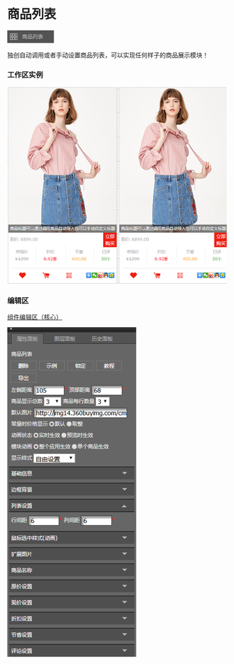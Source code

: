 # 商品列表

![](/assets/wwqq_08.jpg)

独创自动调用或者手动设置商品列表，可以实现任何样子的商品展示模块！

### 工作区实例

![](/assets/QQ8-1.png)

### 编辑区

[组件编辑区（核心）](/chapter1/gong-ju-jie-mian/zu-jian-bian-ji-qu-ff08-he-xin-ff09.md)

![](/assets/QQ8-2.png)

